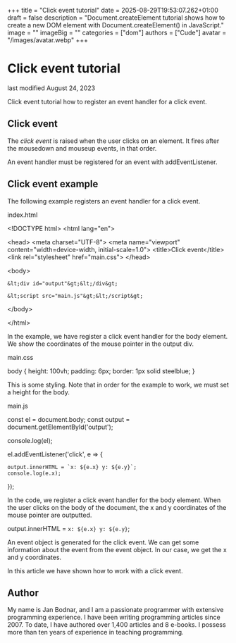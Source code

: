 +++
title = "Click event tutorial"
date = 2025-08-29T19:53:07.262+01:00
draft = false
description = "Document.createElement tutorial shows how to create a new DOM element with Document.createElement() in JavaScript."
image = ""
imageBig = ""
categories = ["dom"]
authors = ["Cude"]
avatar = "/images/avatar.webp"
+++

# Click event tutorial

last modified August 24, 2023

Click event tutorial how to register an event handler for a click event.

 

## Click event

The *click event* is raised when the user clicks on an element. 
It fires after the mousedown and mouseup events, in that order.

An event handler must be registered for an event with addEventListener.

## Click event example

The following example registers an event handler for a click event.

index.html
  

&lt;!DOCTYPE html&gt;
&lt;html lang="en"&gt;

&lt;head&gt;
    &lt;meta charset="UTF-8"&gt;
    &lt;meta name="viewport" content="width=device-width, initial-scale=1.0"&gt;
    &lt;title&gt;Click event&lt;/title&gt;
    &lt;link rel="stylesheet" href="main.css"&gt;
&lt;/head&gt;

&lt;body&gt;

    &lt;div id="output"&gt;&lt;/div&gt;

    &lt;script src="main.js"&gt;&lt;/script&gt;
&lt;/body&gt;

&lt;/html&gt;

In the example, we have register a click event handler for the 
body element. We show the coordinates of the mouse pointer in the 
output div.

main.css
  

body {
    height: 100vh;
    padding: 6px;
    border: 1px solid steelblue;
}

This is some styling. Note that in order for the example to work, 
we must set a height for the body.

main.js
  

const el = document.body;
const output = document.getElementById('output');

console.log(el);

el.addEventListener('click', e =&gt; {

    output.innerHTML = `x: ${e.x} y: ${e.y}`;
    console.log(e.x);
});

In the code,  we register a click event handler for the body element.
When the user clicks on the body of the document, the x and y 
coordinates of the mouse pointer are outputted.

output.innerHTML = `x: ${e.x} y: ${e.y}`;

An event object is generated for the click event. We can get some information about
the event from the event object. In our case, we get the x and y 
coordinates.

In this article we have shown how to work with a click event.

## Author

My name is Jan Bodnar, and I am a passionate programmer with extensive
programming experience. I have been writing programming articles since 2007.
To date, I have authored over 1,400 articles and 8 e-books. I possess more
than ten years of experience in teaching programming.